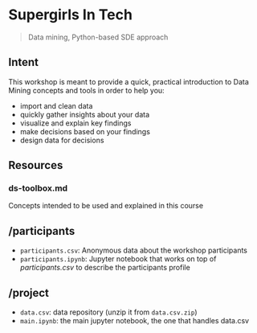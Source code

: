 # Supergirls In Tech
> Data mining, Python-based SDE approach

## Intent
This workshop is meant to provide a quick, practical introduction to
Data Mining concepts and tools in order to help you:
- import and clean data
- quickly gather insights about your data
- visualize and explain key findings
- make decisions based on your findings
- design data for decisions

## Resources

### ds-toolbox.md
Concepts intended to be used and explained in this course

## /participants
- `participants.csv`: Anonymous data about the workshop participants
- `participants.ipynb`: Jupyter notebook that works on top of
*participants.csv* to describe the participants profile

## /project
- `data.csv`: data repository (unzip it from `data.csv.zip`)
- `main.ipynb`: the main jupyter notebook, the one that handles data.csv

